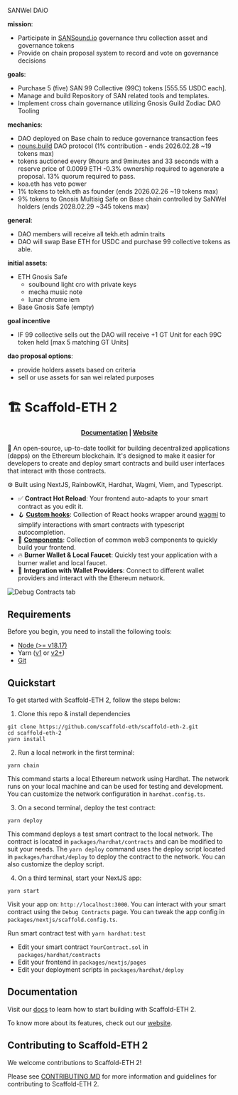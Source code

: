 SANWeI DAiO

**mission**: 
- Participate in [SANSound.io](https://sansound.io/about/getting-started) governance thru collection asset and governance tokens
- Provide on chain proposal system to record and vote on governance decisions

**goals**:
- Purchase 5 (five) SAN 99 Collective (99C) tokens [555.55 USDC each].
- Manage and build Repository of SAN related tools and templates.
- Implement cross chain governance utilizing Gnosis Guild Zodiac DAO Tooling

**mechanics**:
- DAO deployed on Base chain to reduce governance transaction fees
- [nouns.build](https://nouns.build) DAO protocol  (1% contribution - ends 2026.02.28 ~19 tokens max)
- tokens auctioned every 9hours and 9minutes and 33 seconds with a reserve price of 0.0099 ETH
-0.3% ownership required to agenerate a proposal. 13% quorum required to pass.
- koa.eth has veto power
- 1% tokens to tekh.eth as founder (ends 2026.02.26 ~19 tokens max)
- 9% tokens to Gnosis Multisig Safe on Base chain controlled by SaNWeI holders (ends 2028.02.29 ~345 tokens max)

**general**:
- DAO members will receive all tekh.eth admin traits
- DAO will swap Base ETH for USDC and purchase 99 collective tokens as able.

**initial assets**:
- ETH Gnosis Safe
    - soulbound light cro with private keys
    - mecha music note 
    - lunar chrome iem
- Base Gnosis Safe (empty)

**goal incentive** 
- IF 99 collective sells out the DAO will receive +1 GT Unit for each 99C token held [max 5 matching GT Units]

**dao proposal options**:
- provide holders assets based on criteria 
- sell or use assets for san wei related purposes 

# 🏗 Scaffold-ETH 2

<h4 align="center">
  <a href="https://docs.scaffoldeth.io">Documentation</a> |
  <a href="https://scaffoldeth.io">Website</a>
</h4>

🧪 An open-source, up-to-date toolkit for building decentralized applications (dapps) on the Ethereum blockchain. It's designed to make it easier for developers to create and deploy smart contracts and build user interfaces that interact with those contracts.

⚙️ Built using NextJS, RainbowKit, Hardhat, Wagmi, Viem, and Typescript.

- ✅ **Contract Hot Reload**: Your frontend auto-adapts to your smart contract as you edit it.
- 🪝 **[Custom hooks](https://docs.scaffoldeth.io/hooks/)**: Collection of React hooks wrapper around [wagmi](https://wagmi.sh/) to simplify interactions with smart contracts with typescript autocompletion.
- 🧱 [**Components**](https://docs.scaffoldeth.io/components/): Collection of common web3 components to quickly build your frontend.
- 🔥 **Burner Wallet & Local Faucet**: Quickly test your application with a burner wallet and local faucet.
- 🔐 **Integration with Wallet Providers**: Connect to different wallet providers and interact with the Ethereum network.

![Debug Contracts tab](https://github.com/scaffold-eth/scaffold-eth-2/assets/55535804/b237af0c-5027-4849-a5c1-2e31495cccb1)

## Requirements

Before you begin, you need to install the following tools:

- [Node (>= v18.17)](https://nodejs.org/en/download/)
- Yarn ([v1](https://classic.yarnpkg.com/en/docs/install/) or [v2+](https://yarnpkg.com/getting-started/install))
- [Git](https://git-scm.com/downloads)

## Quickstart

To get started with Scaffold-ETH 2, follow the steps below:

1. Clone this repo & install dependencies

```
git clone https://github.com/scaffold-eth/scaffold-eth-2.git
cd scaffold-eth-2
yarn install
```

2. Run a local network in the first terminal:

```
yarn chain
```

This command starts a local Ethereum network using Hardhat. The network runs on your local machine and can be used for testing and development. You can customize the network configuration in `hardhat.config.ts`.

3. On a second terminal, deploy the test contract:

```
yarn deploy
```

This command deploys a test smart contract to the local network. The contract is located in `packages/hardhat/contracts` and can be modified to suit your needs. The `yarn deploy` command uses the deploy script located in `packages/hardhat/deploy` to deploy the contract to the network. You can also customize the deploy script.

4. On a third terminal, start your NextJS app:

```
yarn start
```

Visit your app on: `http://localhost:3000`. You can interact with your smart contract using the `Debug Contracts` page. You can tweak the app config in `packages/nextjs/scaffold.config.ts`.

Run smart contract test with `yarn hardhat:test`

- Edit your smart contract `YourContract.sol` in `packages/hardhat/contracts`
- Edit your frontend in `packages/nextjs/pages`
- Edit your deployment scripts in `packages/hardhat/deploy`

## Documentation

Visit our [docs](https://docs.scaffoldeth.io) to learn how to start building with Scaffold-ETH 2.

To know more about its features, check out our [website](https://scaffoldeth.io).

## Contributing to Scaffold-ETH 2

We welcome contributions to Scaffold-ETH 2!

Please see [CONTRIBUTING.MD](https://github.com/scaffold-eth/scaffold-eth-2/blob/main/CONTRIBUTING.md) for more information and guidelines for contributing to Scaffold-ETH 2.
